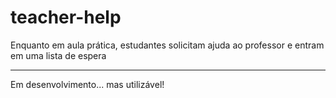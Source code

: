 # teacher-help
Enquanto em aula prática, estudantes solicitam ajuda ao professor e entram em uma lista de espera

----
Em desenvolvimento... mas utilizável!
